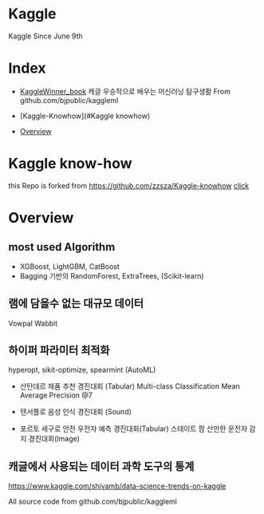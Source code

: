 # Kaggle
Kaggle Since June 9th

# Index
- [KaggleWinner_book](#KaggleWinner_book)
캐글 우승작으로 배우는 머신러닝 탐구생활
From github.com/bjpublic/kaggleml
- [Kaggle-Knowhow](#Kaggle knowhow)

- [Overview](#overview)

# Kaggle know-how
this Repo is forked from https://github.com/zzsza/Kaggle-knowhow
[click](kaggle-knowhow)
# Overview
## most used Algorithm
- XGBoost, LightGBM, CatBoost
- Bagging 기반의 RandomForest, ExtraTrees, (Scikit-learn)

## 램에 담을수 없는 대규모 데이터
Vowpal Wabbit

## 하이퍼 파라미터 최적화
hyperopt, sikit-optimize, spearmint (AutoML)

- 산탄데르 제품 추천 경진대회 (Tabular)
Multi-class Classification
Mean Average Precision @7 

- 텐서플로 음성 인식 경진대회 (Sound)
- 포르토 세구로 안전 우전자 예측 경진대회(Tabular)
스테이트 팜 산만한 운전자 감지 경진대회(Image)


## 캐글에서 사용되는 데이터 과학 도구의 통계 
https://www.kaggle.com/shivamb/data-science-trends-on-kaggle

All source code from github.com/bjpublic/kaggleml
